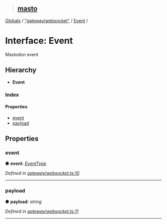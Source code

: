 > ## [masto](../README.md)

[Globals](../globals.md) / ["gateway/websocket"](../modules/_gateway_websocket_.md) / [Event](_gateway_websocket_.event.md) /

# Interface: Event

Mastodon event

## Hierarchy

* **Event**

### Index

#### Properties

* [event](_gateway_websocket_.event.md#event)
* [payload](_gateway_websocket_.event.md#payload)

## Properties

###  event

● **event**: *[EventType](../modules/_gateway_websocket_.md#eventtype)*

*Defined in [gateway/websocket.ts:10](https://github.com/neet/masto.js/blob/80b1796/src/gateway/websocket.ts#L10)*

___

###  payload

● **payload**: *string*

*Defined in [gateway/websocket.ts:11](https://github.com/neet/masto.js/blob/80b1796/src/gateway/websocket.ts#L11)*

___